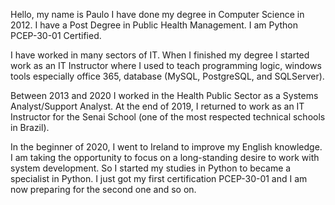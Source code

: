 
Hello, my name is Paulo I have done my degree in Computer Science in 2012. I have a Post Degree in Public Health Management. I am Python PCEP-30-01 Certified. 

I have worked in many sectors of IT. When I finished my degree I started work as an IT Instructor where I used to teach programming logic, windows tools especially office 365, database (MySQL, PostgreSQL, and SQLServer).

Between 2013 and 2020 I worked in the Health Public Sector as a Systems Analyst/Support Analyst.
At the end of 2019, I returned to work as an IT Instructor for the Senai School (one of the most respected technical schools in Brazil).

In the beginner of 2020, I went to Ireland to improve my English knowledge. I am taking the opportunity to focus on a long-standing desire to work with system development. So I started my studies in Python to became a specialist in Python. I just got my first certification PCEP-30-01 and I am now preparing for the second one and so on.
